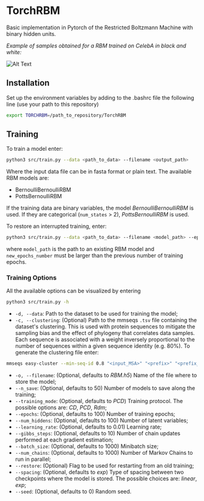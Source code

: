 # TorchRBM

Basic implementation in Pytorch of the Restricted Boltzmann Machine with binary hidden units.

*Example of samples obtained for a RBM trained on CelebA in black and white:*

![Alt Text](https://raw.githubusercontent.com/AurelienDecelle/TorchRBM/main/FacesBW.gif)

## Installation
Set up the environment variables by adding to the .bashrc file the following line (use your path to this repository)
```bash
export TORCHRBM=/path_to_repository/TorchRBM
```

## Training
To train a model enter:
```bash
python3 src/train.py --data <path_to_data> --filename <output_path>
```
Where the input data file can be in fasta format or plain text. The available RBM models are:

- BernoulliBernoulliRBM
- PottsBernoulliRBM

If the training data are binary variables, the model *BernoulliBernoulliRBM* is used. If they are categorical (`num_states` > 2), *PottsBernoulliRBM* is used.

To restore an interrupted training, enter:
```bash
python3 src/train.py --data <path_to_data> --filename <model_path> --epochs <new_epochs_number> --restore
```
where `model_path` is the path to an existing RBM model and `new_epochs_number` must be larger than the previous number of training epochs.

### Training Options
All the available options can be visualized by entering
```bash
python3 src/train.py -h
```
- `-d, --data`: Path to the dataset to be used for training the model;
- `-c, --clustering`: (Optional) Path to the mmseqs `.tsv` file containing the dataset's clustering. This is used with protein sequences to mitigate the sampling bias and the effect of phylogeny that correlates data samples. Each sequence is associated with a weight inversely proportional to the number of sequences within a given sequence identity (e.g. 80%). To generate the clustering file enter:
```bash
mmseqs easy-cluster --min-seq-id 0.8 "<input_MSA>" "<prefix>" "<prefix_temp>"
```
- `-o, --filename`: (Optional, defaults to *RBM.h5*) Name of the file where to store the model;
- `--n_save`: (Optional, defaults to 50) Number of models to save along the training;
- `--training_mode`: (Optional, defaults to *PCD*) Training protocol. The possible options are: *CD*, *PCD*, *Rdm*;
- `--epochs`: (Optional, defaults to 100) Number of training epochs;
- `--num_hiddens`: (Optional, defaults to 100) Number of latent variables;
- `--learning_rate`: (Optional, defaults to 0.01) Learning rate;
- `--gibbs_steps`: (Optional, defaults to 10) Number of chain updates performed at each gradient estimation;
- `--batch_size`: (Optional, defaults to 1000) Minibatch size;
- `--num_chains`: (Optional, defaults to 1000) Number of Markov Chains to run in parallel;
- `--restore`: (Optional) Flag to be used for restarting from an old training;
- `--spacing`: (Optional, defaults to *exp*) Type of spacing between two checkpoints where the model is stored. The possible choices are: *linear*, *exp*;
- `--seed`: (Optional, defaults to 0) Random seed.
